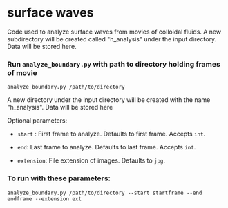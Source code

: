 # surface waves
Code used to analyze surface waves from movies of colloidal fluids.
A new subdirectory will be created called "h_analysis" under the input directory.
Data will be stored here.

### Run ``analyze_boundary.py`` with path to directory holding frames of movie

`analyze_boundary.py /path/to/directory`

A new directory under the input directory will be created with the name "h_analysis". 
Data will be stored here

Optional parameters:

- `start` : First frame to analyze. Defaults to first frame. Accepts ```int```.

- `end`: Last frame to analyze. Defaults to last frame. Accepts ```int```.

- `extension`: File extension of images. Defaults to ``jpg``.

### To run with these parameters:
`analyze_boundary.py /path/to/directory --start startframe --end endframe --extension ext`
